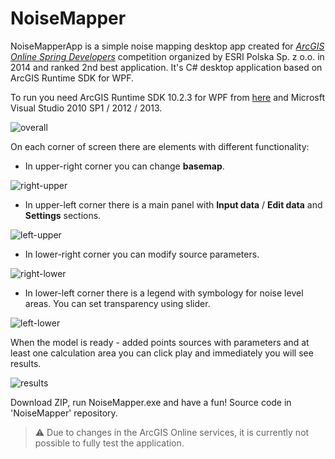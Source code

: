 # NoiseMapper
NoiseMapperApp is a simple noise mapping desktop app created for [*ArcGIS Online Spring Developers*](https://www.facebook.com/esripolska/photos/a.161362313904993/677058779002008/?type=3) competition organized by ESRI Polska Sp. z o.o. in 2014 and ranked 2nd best application. It's C# desktop application based on ArcGIS Runtime SDK for WPF.

To run you need ArcGIS Runtime SDK 10.2.3 for WPF from [here](http://resources.arcgis.com/en/communities/runtime-wpf/) and Microsft Visual Studio 2010 SP1 / 2012 / 2013.

![overall](https://user-images.githubusercontent.com/23641410/29654295-f5777180-88ac-11e7-98c8-e77cb22a7d74.PNG)

On each corner of screen there are elements with different functionality:

* In upper-right corner you can change **basemap**.

![right-upper](https://user-images.githubusercontent.com/23641410/29654894-5976c0c6-88af-11e7-8b16-38756bf0d23a.png)


* In upper-left corner there is a main panel with **Input data** / **Edit data** and **Settings** sections.

![left-upper](https://user-images.githubusercontent.com/23641410/29654889-551482ac-88af-11e7-9b9b-8ca1e11b3199.PNG)


* In lower-right corner you can modify source parameters.

![right-lower](https://user-images.githubusercontent.com/23641410/29654892-58907d6e-88af-11e7-9c19-80b0a6a32516.PNG)


* In lower-left corner there is a legend with symbology for noise level areas. You can set transparency using slider.

![left-lower](https://user-images.githubusercontent.com/23641410/29654891-5647da20-88af-11e7-8479-f96f191eac0e.PNG)


When the model is ready - added points sources with parameters and at least one calculation area you can click play and immediately  you will see results.

![results](https://user-images.githubusercontent.com/23641410/29654941-8c759b14-88af-11e7-9955-fb8f435a3c8d.PNG)


Download ZIP, run NoiseMapper.exe and have a fun! Source code in 'NoiseMapper' repository.

> :warning: Due to changes in the ArcGIS Online services, it is currently not possible to fully test the application.
